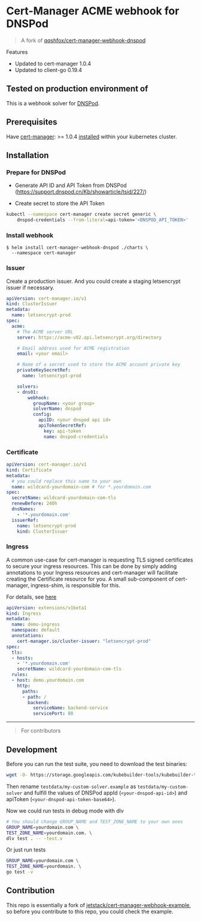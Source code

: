 # Cert-Manager ACME webhook for DNSPod

> A fork of [qqshfox/cert-manager-webhook-dnspod](https://github.com/qqshfox/cert-manager-webhook-dnspod)

Features
- Updated to cert-manager 1.0.4
- Updated to client-go 0.19.4

Tested on production environment of
-

This is a webhook solver for [DNSPod](https://www.dnspod.cn).

## Prerequisites

Have [cert-manager](https://github.com/jetstack/cert-manager): >= 1.0.4 [installed](https://cert-manager.io/docs/installation/kubernetes/) within your kubernetes cluster.

## Installation

### Prepare for DNSPod

- Generate API ID and API Token from DNSPod (https://support.dnspod.cn/Kb/showarticle/tsid/227/)

- Create secret to store the API Token

```sh
kubectl --namespace cert-manager create secret generic \
    dnspod-credentials --from-literal=api-token='<DNSPOD_API_TOKEN>'
```

### Install webhook

```console
$ helm install cert-manager-webhook-dnspod ./charts \
  --namespace cert-manager
```

### Issuer

Create a production issuer. And you could create a staging letsencrypt issuer if necessary.

```yaml
apiVersion: cert-manager.io/v1
kind: ClusterIssuer
metadata:
  name: letsencrypt-prod
spec:
  acme:
    # The ACME server URL
    server: https://acme-v02.api.letsencrypt.org/directory

    # Email address used for ACME registration
    email: <your email>

    # Name of a secret used to store the ACME account private key
    privateKeySecretRef:
      name: letsencrypt-prod

    solvers:
    - dns01:
        webhook:
          groupName: <your group>
          solverName: dnspod
          config:
            apiID: <your dnspod api id>
            apiTokenSecretRef:
              key: api-token
              name: dnspod-credentials
```

### Certificate

```yaml
apiVersion: cert-manager.io/v1
kind: Certificate
metadata:
  # you could replace this name to your own
  name: wildcard-yourdomain-com # for *.yourdomain.com
spec:
  secretName: wildcard-yourdomain-com-tls
  renewBefore: 240h
  dnsNames:
    - '*.yourdomain.com'
  issuerRef:
    name: letsencrypt-prod
    kind: ClusterIssuer
```

### Ingress

A common use-case for cert-manager is requesting TLS signed certificates to secure your ingress resources. This can be done by simply adding annotations to your Ingress resources and cert-manager will facilitate creating the Certificate resource for you. A small sub-component of cert-manager, ingress-shim, is responsible for this.

For details, see [here](https://cert-manager.io/docs/usage/ingress/)

```yaml
apiVersion: extensions/v1beta1
kind: Ingress
metadata:
  name: demo-ingress
  namespace: default
  annotations:
    cert-manager.io/cluster-issuer: "letsencrypt-prod"
spec:
  tls:
  - hosts:
    - '*.yourdomain.com'
    secretName: wildcard-yourdomain-com-tls
  rules:
  - host: demo.yourdomain.com
    http:
      paths:
      - path: /
        backend:
          serviceName: backend-service
          servicePort: 80
```

****

> For contributors

## Development

Before you can run the test suite, you need to download the test binaries:

```sh
wget -O- https://storage.googleapis.com/kubebuilder-tools/kubebuilder-tools-1.14.1-darwin-amd64.tar.gz | tar x -
```

Then rename `testdata/my-custom-solver.example` as `testdata/my-custom-solver` and fulfill the values of DNSPod appId (`<your-dnspod-api-id>`) and apiToken (`<your-dnspod-api-token-base64>`).

Now we could run tests in debug mode with dlv

```sh
# You should change GROUP_NAME and TEST_ZONE_NAME to your own ones
GROUP_NAME=yourdomain.com \
TEST_ZONE_NAME=yourdomain.com. \
dlv test . -- -test.v
```

Or just run tests

```sh
GROUP_NAME=yourdomain.com \
TEST_ZONE_NAME=yourdomain. \
go test -v
```

## Contribution

This repo is essentially a fork of [jetstack/cert-manager-webhook-example](https://github.com/jetstack/cert-manager-webhook-example), so before you contribute to this repo, you could check the example.
